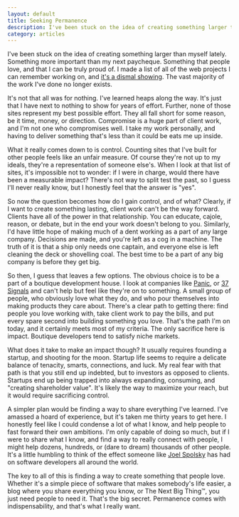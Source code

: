 ```yaml
---
layout: default
title: Seeking Permanence
description: I've been stuck on the idea of creating something larger than myself lately. Something more important than my next paycheque. Something that people love, and that I can be truly proud of.
category: articles
---
```

I've been stuck on the idea of creating something larger than myself lately. Something more important than my next paycheque. Something that people love, and that I can be truly proud of. I made a list of all of the web projects I can remember working on, and [it's a dismal showing](/sites-ive-built.html). The vast majority of the work I've done no longer exists.

It's not that all was for nothing. I've learned heaps along the way. It's just that I have next to nothing to show for years of effort. Further, none of those sites represent my best possible effort. They all fall short for some reason, be it time, money, or direction. Compromise is a huge part of client work, and I'm not one who compromises well. I take my work personally, and having to deliver something that's less than it could be eats me up inside.

What it really comes down to is control. Counting sites that I've built for other people feels like an unfair measure. Of course they're not up to my ideals, they're a representation of someone else's. When I look at that list of sites, it's impossible not to wonder: if I were in charge, would there have been a measurable impact? There's not way to split test the past, so I guess I'll never really know, but I honestly feel that the answer is "yes".

So now the question becomes how do I gain control, and of what? Clearly, if I want to create something lasting, client work can't be the way forward. Clients have all of the power in that relationship. You can educate, cajole, reason, or debate, but in the end your work doesn't belong to you. Similarly, I'd have little hope of making much of a dent working as a part of any large company. Decisions are made, and you're left as a cog in a machine. The truth of it is that a ship only needs one captain, and everyone else is left cleaning the deck or shovelling coal. The best time to be a part of any big company is before they get big.

So then, I guess that leaves a few options. The obvious choice is to be a part of a boutique development house. I look at companies like [Panic](http://www.panic.com), or [37 Signals](http://37signals.com) and can't help but feel like they're on to something. A small group of people, who obviously love what they do, and who pour themselves into making products they care about. There's a clear path to getting there: find people you love working with, take client work to pay the bills, and put every spare second into building something you love. That's the path I'm on today, and it certainly meets most of my criteria. The only sacrifice here is impact. Boutique developers tend to satisfy niche markets.  

What does it take to make an impact though? It usually requires founding a startup, and shooting for the moon. Startup life seems to require a delicate balance of tenacity, smarts, connections, and luck. My real fear with that path is that you still end up indebted, but to investors as opposed to clients. Startups end up being trapped into always expanding, consuming, and "creating shareholder value". It's likely the way to maximize your reach, but it would require sacrificing control.

A simpler plan would be finding a way to share everything I've learned. I've amassed a hoard of experience, but it's taken me thirty years to get here. I honestly feel like I could condense a lot of what I know, and help people to fast forward their own ambitions. I'm only capable of doing so much, but if I were to share what I know, and find a way to really connect with people, I might help dozens, hundreds, or (dare to dream) thousands of other people. It's a little humbling to think of the effect someone like [Joel Spolsky](http://joelonsoftware.com/) has had on software developers all around the world. 

The key to all of this is finding a way to create something that people love. Whether it's a simple piece of software that makes somebody's life easier, a blog where you share everything you know, or The Next Big Thing&trade;, you just need people to need it. That's the big secret. Permanence comes with indispensability, and that's what I really want.